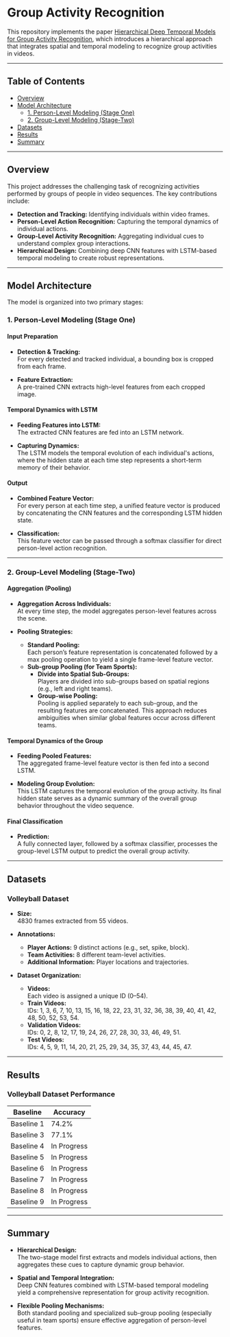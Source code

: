 # Group Activity Recognition

This repository implements the paper [Hierarchical Deep Temporal Models for Group Activity Recognition](https://arxiv.org/abs/1607.02643), which introduces a hierarchical approach that integrates spatial and temporal modeling to recognize group activities in videos.

---

## Table of Contents
- [Overview](#overview)
- [Model Architecture](#model-architecture)
  - [1. Person-Level Modeling (Stage One)](#1-person-level-modeling-stage-one)
  - [2. Group-Level Modeling (Stage-Two)](#2-group-level-modeling-stage-two)
- [Datasets](#datasets)
- [Results](#results)
- [Summary](#summary)

---

## Overview

This project addresses the challenging task of recognizing activities performed by groups of people in video sequences. The key contributions include:
- **Detection and Tracking:** Identifying individuals within video frames.
- **Person-Level Action Recognition:** Capturing the temporal dynamics of individual actions.
- **Group-Level Activity Recognition:** Aggregating individual cues to understand complex group interactions.
- **Hierarchical Design:** Combining deep CNN features with LSTM-based temporal modeling to create robust representations.

---

## Model Architecture

The model is organized into two primary stages:

### 1. Person-Level Modeling (Stage One)

#### Input Preparation
- **Detection & Tracking:**  
  For every detected and tracked individual, a bounding box is cropped from each frame.
  
- **Feature Extraction:**  
  A pre-trained CNN extracts high-level features from each cropped image.

#### Temporal Dynamics with LSTM
- **Feeding Features into LSTM:**  
  The extracted CNN features are fed into an LSTM network.
  
- **Capturing Dynamics:**  
  The LSTM models the temporal evolution of each individual's actions, where the hidden state at each time step represents a short-term memory of their behavior.

#### Output
- **Combined Feature Vector:**  
  For every person at each time step, a unified feature vector is produced by concatenating the CNN features and the corresponding LSTM hidden state.
  
- **Classification:**  
  This feature vector can be passed through a softmax classifier for direct person-level action recognition.

---

### 2. Group-Level Modeling (Stage-Two)

#### Aggregation (Pooling)
- **Aggregation Across Individuals:**  
  At every time step, the model aggregates person-level features across the scene.
  
- **Pooling Strategies:**  
  - **Standard Pooling:**  
    Each person’s feature representation is concatenated followed by a max pooling operation to yield a single frame-level feature vector.
  - **Sub-group Pooling (for Team Sports):**  
    - **Divide into Spatial Sub-Groups:**  
      Players are divided into sub-groups based on spatial regions (e.g., left and right teams).
    - **Group-wise Pooling:**  
      Pooling is applied separately to each sub-group, and the resulting features are concatenated. This approach reduces ambiguities when similar global features occur across different teams.

#### Temporal Dynamics of the Group
- **Feeding Pooled Features:**  
  The aggregated frame-level feature vector is then fed into a second LSTM.
  
- **Modeling Group Evolution:**  
  This LSTM captures the temporal evolution of the group activity. Its final hidden state serves as a dynamic summary of the overall group behavior throughout the video sequence.

#### Final Classification
- **Prediction:**  
  A fully connected layer, followed by a softmax classifier, processes the group-level LSTM output to predict the overall group activity.

---

## Datasets

### Volleyball Dataset
- **Size:**  
  4830 frames extracted from 55 videos.
  
- **Annotations:**  
  - **Player Actions:** 9 distinct actions (e.g., set, spike, block).
  - **Team Activities:** 8 different team-level activities.
  - **Additional Information:** Player locations and trajectories.
  
- **Dataset Organization:**
  - **Videos:**  
    Each video is assigned a unique ID (0–54).
  - **Train Videos:**  
    IDs: 1, 3, 6, 7, 10, 13, 15, 16, 18, 22, 23, 31, 32, 36, 38, 39, 40, 41, 42, 48, 50, 52, 53, 54.
  - **Validation Videos:**  
    IDs: 0, 2, 8, 12, 17, 19, 24, 26, 27, 28, 30, 33, 46, 49, 51.
  - **Test Videos:**  
    IDs: 4, 5, 9, 11, 14, 20, 21, 25, 29, 34, 35, 37, 43, 44, 45, 47.

---

## Results

### Volleyball Dataset Performance

| **Baseline** | **Accuracy** |
|--------------|--------------|
| Baseline 1   | 74.2%        |
| Baseline 3   | 77.1%        |
| Baseline 4   | In Progress  |
| Baseline 5   | In Progress  |
| Baseline 6   | In Progress  |
| Baseline 7   | In Progress  |
| Baseline 8   | In Progress  |
| Baseline 9   | In Progress  |

---

## Summary

- **Hierarchical Design:**  
  The two-stage model first extracts and models individual actions, then aggregates these cues to capture dynamic group behavior.
  
- **Spatial and Temporal Integration:**  
  Deep CNN features combined with LSTM-based temporal modeling yield a comprehensive representation for group activity recognition.
  
- **Flexible Pooling Mechanisms:**  
  Both standard pooling and specialized sub-group pooling (especially useful in team sports) ensure effective aggregation of person-level features.
